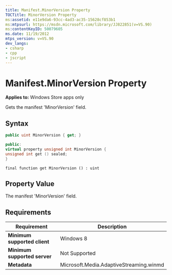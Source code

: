```yaml
---
title: Manifest.MinorVersion Property
TOCTitle: MinorVersion Property
ms:assetid: e11e9da6-93cc-4ad3-ac35-15628cf853b1
ms:mtpsurl: https://msdn.microsoft.com/library/JJ822851(v=VS.90)
ms:contentKeyID: 50079605
ms.date: 11/19/2012
mtps_version: v=VS.90
dev_langs:
- csharp
- cpp
- jscript
---
```


# Manifest.MinorVersion Property

**Applies to:** Windows Store apps only

Gets the manifest 'MinorVersion' field.

## Syntax

```csharp
public uint MinorVersion { get; }
```

```cpp
public:
virtual property unsigned int MinorVersion {
unsigned int get () sealed;
}
```

```jscript
final function get MinorVersion () : uint
```

## Property Value

The manifest 'MinorVersion' field.

## Requirements

|Requirement|Description|
|--- |--- |
|**Minimum supported client**|Windows 8|
|**Minimum supported server**|Not Supported|
|**Metadata**|Microsoft.Media.AdaptiveStreaming.winmd|
